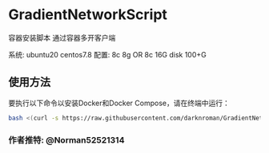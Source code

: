 # GradientNetworkScript
容器安装脚本 通过容器多开客户端 

系统: ubuntu20 centos7.8
配置: 8c 8g OR 8c 16G disk 100+G
## 使用方法

要执行以下命令以安装Docker和Docker Compose，请在终端中运行：

```bash
bash <(curl -s https://raw.githubusercontent.com/darknroman/GradientNetworkScript/main/install.sh)
```
###  作者推特: @Norman52521314
